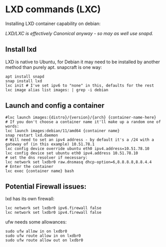 # LXD commands (LXC)


Installing LXD container capability on debian: 

*LXD/LXC is effectively Canonical anyway - so may as well use snapd.*


## Install lxd 

LXD is native to Ubuntu, for Debian it may need to be installed by another method than purely apt.
snapcraft is one way:

```
apt install snapd
snap install lxd
lxc init # I've set ipv6 to "none" in this, defaults for the rest
lxc image alias list images: | grep -i debian
```

## Launch and config a container

```
#lxc launch images:{distro}/{version}/{arch} {container-name-here}
# If you don't choose a container name it'll make up a random one of words:
lxc launch images:debian/11/amd64 {container name} 
snap restart lxd.daemon
# Will need to set an ipv4 address - by default it's a /24 with a gateway of (in this example) 10.51.78.1  
lxc config device override ubuntu eth0 ipv4.address=10.51.78.10
lxc config device set ubuntu eth0 ipv4.address 10.51.78.10
# set the dns resolver if necessary:
lxc network set lxdbr0 raw.dnsmasq dhcp-option=6,8.8.8.8,8.8.4.4
# Enter the container 
lxc exec {container name} bash
```

## Potential Firewall issues:

lxd has its own firewall:
``` 
lxc network set lxdbr0 ipv6.firewall false
lxc network set lxdbr0 ipv4.firewall false
```

ufw needs some allowances:
``` 
sudo ufw allow in on lxdbr0
sudo ufw route allow in on lxdbr0
sudo ufw route allow out on lxdbr0
```


